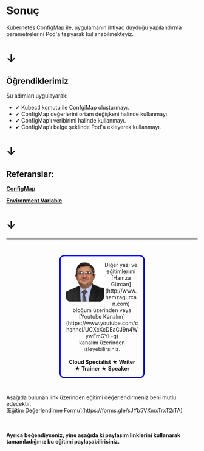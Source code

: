 # Sonuç #

Kubernetes ConfigMap ile, uygulamanın ihtiyaç duyduğu yapılandırma parametrelerini Pod'a taşıyarak kullanabilmekteyiz.
# **&darr;**

## Öğrendiklerimiz ##
Şu adımları uygulayarak:

- &#x2714; Kubectl komutu ile ConfgiMap oluşturmayı.
- &#x2714; ConfigMap değerlerini ortam değişkeni halinde kullanmayı.
- &#x2714; ConfigMap'ı veribirimi halinde kullanmayı.
- &#x2714; ConfigMap'ı belge şeklinde Pod'a ekleyerek kullanmayı.
# **&darr;**

## Referanslar: ##

**[ConfigMap](https://kubernetes.io/docs/tasks/configure-pod-container/configure-pod-configmap/)**

**[Environment Variable](https://en.wikipedia.org/wiki/Environment_variable)**
# **&darr;**

------
<p style="text-align: center; padding: 1em; margin: 3em; margin-left: 10em; margin-right: 10em; border-; 1px; border-color: blue;  border-radius: 12px; border-style:outset">
<img align="left" src="./assets/img/hamza-gurcan.png" width="100" style="border-radius: 11px">
Diğer yazı ve eğitimlerimi <br>[Hamza Gürcan](http://www.hamzagurcan.com)<br> bloğum üzerinden veya <br>[Youtube Kanalım](https://www.youtube.com/channel/UCXcXcDEaCJ9n4WywFmGYL-g)<br> kanalım üzerinden izleyebilirsiniz.
<br><br>
<b>Cloud Specialist ★ Writer ★ Trainer ★ Speaker</b>
</p>

<p>
Aşağıda bulunan link üzerinden eğitimi değerlendirmeniz beni mutlu edecektir.
<br>[Eğitim Değerlendirme Formu](https://forms.gle/sJYb5VXmxTrxT2rTA)<br>
<br><br>

<b>Ayrıca beğendiyseniz, yine aşağıda ki paylaşım linklerini kullanarak tamamladığınız bu eğitimi paylaşabilirisiniz.</b>
</p>
